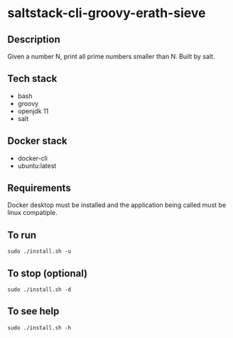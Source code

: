 # saltstack-cli-groovy-erath-sieve

## Description
Given a number N, print all prime
numbers smaller than N. Built by salt.

## Tech stack
- bash
- groovy
- openjdk 11
- salt

## Docker stack
- docker-cli
- ubuntu:latest

## Requirements
Docker desktop must be installed and the application
being called must be linux compatiple.

## To run
`sudo ./install.sh -u`

## To stop (optional)
`sudo ./install.sh -d`

## To see help
`sudo ./install.sh -h`
